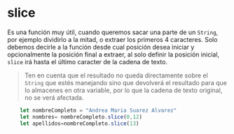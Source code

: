 # slice
Es una función muy útil, cuando queremos sacar una parte de un `String`, por ejemplo dividirlo a la mitad, o extraer los primeros 4 caracteres. Solo debemos decirle a la función desde cual posición desea iniciar y opcionalmente la posición final a extraer, al solo definir la posición inicial, `slice` irá hasta el último caracter de la cadena de texto.

> Ten en cuenta que el resultado no queda directamente sobre el `String` que estés manejando sino que devolverá el resultado para que lo almacenes en otra variable, por lo que la cadena de texto original, no se verá afectada.

```js
    let nombreCompleto = "Andrea Maria Suarez Alvarez"
    let nombres= nombreCompleto.slice(0,12)
    let apellidos=nombreCompleto.slice(13)
    
```

